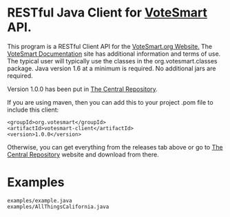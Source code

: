 RESTful Java Client for <a href="http://votesmart.org">VoteSmart</a> API.
=========
This program is a RESTful Client API for the <a href="http://votesmart.org">VoteSmart.org Website.</a>
The <a href="http://api.votesmart.org/docs/">VoteSmart Documentation</a> site has 
additional information and terms of use.
The typical user will typically use the classes in the org.votesmart.classes package.
Java version 1.6 at a minimum is required. No additional jars are required.

Version 1.0.0 has been put in <a href="http://search.maven.org/#browse">The Central Repository</a>.

If you are using maven, then you can add this to your project .pom file to include this client:

    <groupId>org.votesmart</groupId>
    <artifactId>votesmart-client</artifactId>
    <version>1.0.0</version>

Otherwise, you can get everything from the releases tab above or go to <a href="http://search.maven.org/#browse">The Central Repository</a> website and download from there.

Examples
========
    examples/example.java
    examples/AllThingsCalifornia.java
